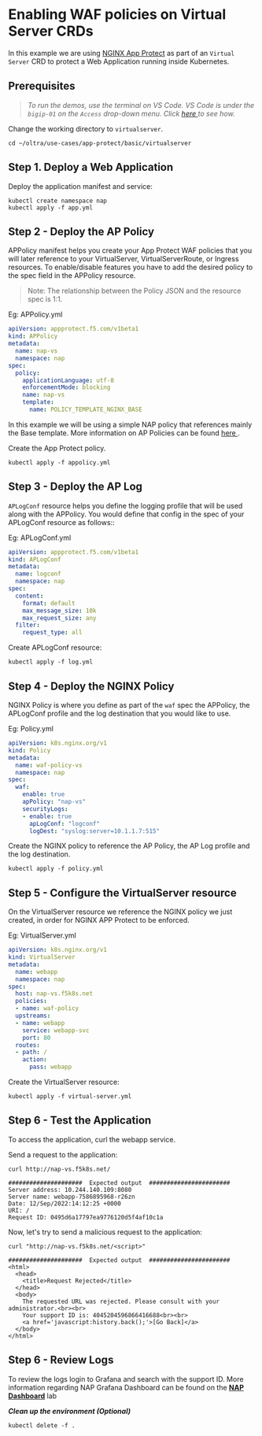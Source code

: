 # Enabling WAF policies on Virtual Server CRDs

In this example we are using [NGINX App Protect](https://www.nginx.com/products/nginx-app-protect/) as part of an `Virtual Server` CRD to protect a Web Application running inside Kubernetes.

## Prerequisites

> *To run the demos, use the terminal on VS Code. VS Code is under the `bigip-01` on the `Access` drop-down menu. Click <a href="https://raw.githubusercontent.com/F5EMEA/oltra/main/vscode.png"> here </a> to see how.*

Change the working directory to `virtualserver`.
```
cd ~/oltra/use-cases/app-protect/basic/virtualserver
```

## Step 1. Deploy a Web Application

Deploy the application manifest and service:
```
kubectl create namespace nap
kubectl apply -f app.yml
```

## Step 2 - Deploy the AP Policy
APPolicy manifest helps you create your App Protect WAF policies that you will later reference to your VirtualServer, VirtualServerRoute, or Ingress resources. To enable/disable features you have to add the desired policy to the spec field in the APPolicy resource.

> Note: The relationship between the Policy JSON and the resource spec is 1:1.

Eg: APPolicy.yml
```yml
apiVersion: appprotect.f5.com/v1beta1
kind: APPolicy
metadata:
  name: nap-vs
  namespace: nap
spec:
  policy:
    applicationLanguage: utf-8
    enforcementMode: blocking
    name: nap-vs
    template:
      name: POLICY_TEMPLATE_NGINX_BASE
```

In this example we will be using a simple NAP policy that references mainly the Base template. More information on AP Policies can be found <a href="https://docs.nginx.com/nginx-app-protect/configuration-guide/configuration/#policy-configuration-overview"> here </a>. 

Create the App Protect policy.
```
kubectl apply -f appolicy.yml
```

## Step 3 - Deploy the AP Log
`APLogConf` resource helps you define the logging profile that will be used along with the APPolicy. You would define that config in the spec of your APLogConf resource as follows::

Eg: APLogConf.yml
```yml
apiVersion: appprotect.f5.com/v1beta1
kind: APLogConf
metadata:
  name: logconf
  namespace: nap
spec:
  content:
    format: default
    max_message_size: 10k
    max_request_size: any
  filter:
    request_type: all
```

Create APLogConf resource:
```
kubectl apply -f log.yml
```

## Step 4 - Deploy the NGINX Policy
NGINX Policy is where you define as part of the `waf` spec the APPolicy, the APLogConf profile and the log destination that you would like to use.

Eg: Policy.yml
```yml
apiVersion: k8s.nginx.org/v1
kind: Policy
metadata:
  name: waf-policy-vs
  namespace: nap
spec:
  waf:
    enable: true
    apPolicy: "nap-vs"
    securityLogs:
    - enable: true
      apLogConf: "logconf"
      logDest: "syslog:server=10.1.1.7:515"
```

Create the NGINX policy to reference the AP Policy, the AP Log profile and the log destination.
```
kubectl apply -f policy.yml
```

## Step 5 - Configure the VirtualServer resource
On the VirtualServer resource we reference the NGINX policy we just created, in order for NGINX APP Protect to be enforced. 

Eg: VirtualServer.yml
```yml
apiVersion: k8s.nginx.org/v1
kind: VirtualServer
metadata:
  name: webapp
  namespace: nap
spec:
  host: nap-vs.f5k8s.net
  policies:
  - name: waf-policy
  upstreams:
  - name: webapp
    service: webapp-svc
    port: 80
  routes:
  - path: /
    action:
      pass: webapp
```

Create the VirtualServer resource:
```
kubectl apply -f virtual-server.yml
```

## Step 6 - Test the Application

To access the application, curl the webapp service.

Send a request to the application:
```
curl http://nap-vs.f5k8s.net/

#####################  Expected output  #######################
Server address: 10.244.140.109:8080
Server name: webapp-7586895968-r26zn
Date: 12/Sep/2022:14:12:25 +0000
URI: /
Request ID: 0495d6a17797ea9776120d5f4af10c1a
```

Now, let's try to send a malicious request to the application:
```
curl "http://nap-vs.f5k8s.net/<script>"

#####################  Expected output  #######################
<html>
  <head>
    <title>Request Rejected</title>
  </head>
  <body>
    The requested URL was rejected. Please consult with your administrator.<br><br>
    Your support ID is: 4045204596866416688<br><br>
    <a href='javascript:history.back();'>[Go Back]</a>
  </body>
</html>
```

## Step 6 - Review Logs

To review the logs login to Grafana and search with the support ID. More information regarding NAP Grafana Dashboard can be found on the [**NAP Dashboard**](https://github.com/F5EMEA/oltra/tree/main/use-cases/app-protect/monitoring) lab


***Clean up the environment (Optional)***
```
kubectl delete -f .
```
